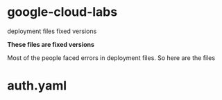 # google-cloud-labs 
deployment files fixed versions

<b>These files are fixed versions</b>
<p>Most of the people faced errors in deployment files. So here are the files </p>

<H1>auth.yaml</H1>
